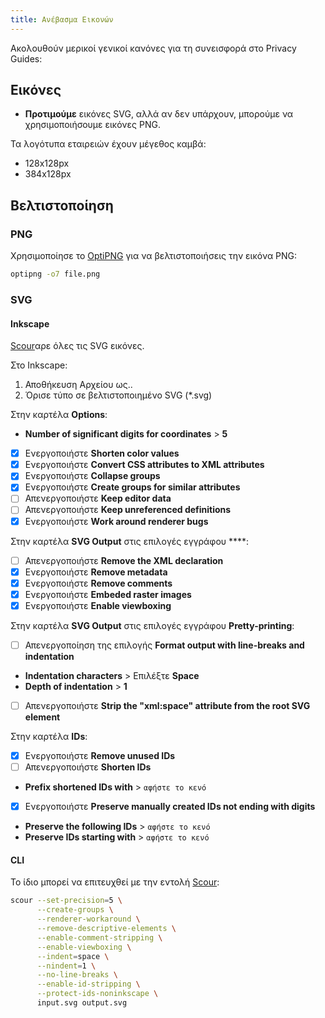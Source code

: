 ```yaml
---
title: Ανέβασμα Εικονών
---
```


Ακολουθούν μερικοί γενικοί κανόνες για τη συνεισφορά στο Privacy Guides:

## Εικόνες

- **Προτιμούμε** εικόνες SVG, αλλά αν δεν υπάρχουν, μπορούμε να χρησιμοποιήσουμε εικόνες PNG.

Τα λογότυπα εταιρειών έχουν μέγεθος καμβά:

- 128x128px
- 384x128px

## Βελτιστοποίηση

### PNG

Χρησιμοποίησε το [OptiPNG](https://sourceforge.net/projects/optipng) για να βελτιστοποιήσεις την εικόνα PNG:

```bash
optipng -o7 file.png
```

### SVG

#### Inkscape

[Scour](https://github.com/scour-project/scour)αρε όλες τις SVG εικόνες.

Στο Inkscape:

1. Αποθήκευση Αρχείου ως..
2. Όρισε τύπο σε βελτιστοποιημένο SVG (*.svg)

Στην καρτέλα **Options**:

- **Number of significant digits for coordinates** > **5**
- [x] Ενεργοποιήστε **Shorten color values**
- [x] Ενεργοποιήστε **Convert CSS attributes to XML attributes**
- [x] Ενεργοποιήστε **Collapse groups**
- [x] Ενεργοποιήστε **Create groups for similar attributes**
- [ ] Απενεργοποιήστε **Keep editor data**
- [ ] Απενεργοποιήστε **Keep unreferenced definitions**
- [x] Ενεργοποιήστε **Work around renderer bugs**

Στην καρτέλα **SVG Output** στις επιλογές εγγράφου ****:

- [ ] Απενεργοποιήστε **Remove the XML declaration**
- [x] Ενεργοποιήστε **Remove metadata**
- [x] Ενεργοποιήστε **Remove comments**
- [x] Ενεργοποιήστε **Embeded raster images**
- [x] Ενεργοποιήστε **Enable viewboxing**

Στην καρτέλα **SVG Output** στις επιλογές εγγράφου **Pretty-printing**:

- [ ] Απενεργοποίηση της επιλογής **Format output with line-breaks and indentation**
- **Indentation characters** > Επιλέξτε **Space**
- **Depth of indentation** > **1**
- [ ] Απενεργοποιήστε **Strip the "xml:space" attribute from the root SVG element**

Στην καρτέλα **IDs**:

- [x] Ενεργοποιήστε **Remove unused IDs**
- [ ] Απενεργοποιήστε **Shorten IDs**
- **Prefix shortened IDs with** > `αφήστε το κενό`
- [x] Ενεργοποιήστε **Preserve manually created IDs not ending with digits**
- **Preserve the following IDs** > `αφήστε το κενό`
- **Preserve IDs starting with** > `αφήστε το κενό`

#### CLI

Το ίδιο μπορεί να επιτευχθεί με την εντολή [Scour](https://github.com/scour-project/scour):

```bash
scour --set-precision=5 \
      --create-groups \
      --renderer-workaround \
      --remove-descriptive-elements \
      --enable-comment-stripping \
      --enable-viewboxing \
      --indent=space \
      --nindent=1 \
      --no-line-breaks \
      --enable-id-stripping \
      --protect-ids-noninkscape \
      input.svg output.svg
```
